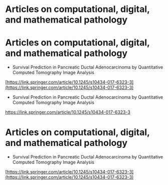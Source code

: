 # Articles on computational, digital, and mathematical pathology

# Articles on computational, digital, and mathematical pathology

* Survival Prediction in Pancreatic Ductal Adenocarcinoma by Quantitative Computed Tomography Image Analysis

[https://link.springer.com/article/10.1245/s10434-017-6323-3](https://link.springer.com/article/10.1245/s10434-017-6323-3)

* Survival Prediction in Pancreatic Ductal Adenocarcinoma by Quantitative Computed Tomography Image Analysis

https://link.springer.com/article/10.1245/s10434-017-6323-3





# Articles on computational, digital, and mathematical pathology

* Survival Prediction in Pancreatic Ductal Adenocarcinoma by Quantitative Computed Tomography Image Analysis

[https://link.springer.com/article/10.1245/s10434-017-6323-3](https://link.springer.com/article/10.1245/s10434-017-6323-3)


